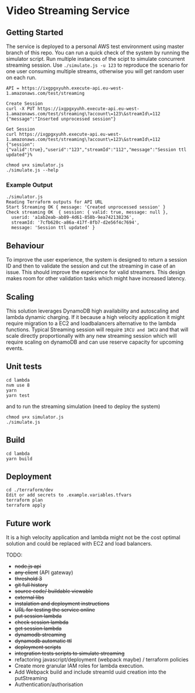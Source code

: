 # Video Streaming Service

## Getting Started
The service is deployed to a personal AWS test environment using master branch of this repo. You can run a quick check of the system by running the simulator script. Run multiple instances of the scipt to simulate concurrent streaming session. Use `./simulate.js -u 123` to reproduce the scenario for one user consuming multiple streams, otherwise you will get random user on each run.

`API = https://ixgpgxyuhh.execute-api.eu-west-1.amazonaws.com/test/streaming`

```
Create Session
curl -X PUT https://ixgpgxyuhh.execute-api.eu-west-1.amazonaws.com/test/streaming\?account\=123\&streamId\=112
{"message":"Inserted unprocessed session"}

Get Session
curl https://ixgpgxyuhh.execute-api.eu-west-1.amazonaws.com/test/streaming\?account\=123\&streamId\=112
{"session":{"valid":true},"userid":"123","streamId":"112","message":"Session ttl updated"}%

```

```
chmod u+x simulator.js
./simulate.js --help
```

### Example Output

```
./simulator.js
Reading Terraform outputs for API URL
Start Streaming OK { message: 'Created unprocessed session' }
Check streaming OK  { session: { valid: true, message: null },
  userid: 'a1ab2eab-ab89-4d61-858b-9ea742138236',
  streamId: '7cfb620c-a86a-417f-8fb7-d2e56f4c7694',
  message: 'Session ttl updated' }
```


## Behaviour
To improve the user experience, the system is designed to return a session ID and then to validate the session and cut the streaming in case of an issue. This should improve the experience for valid streamers. This design makes room for other validation tasks which might have increased latency.

## Scaling
This solution leverages DynamoDB high availability and autoscaling and lambda dynamic charging. If it because a high velocity application it might require migration to a EC2 and loadbalancers alternative to the lambda functions.
Typical Streaming session will require `1RCU and 1WCU` and that will scale directly proportionally with any new streaming session which will require scaling on dynamoDB and can use reserve capacity for upcoming events.

## Unit tests
```
cd lambda
nvm use 8
yarn
yarn test
```
and to run the streaming simulation (need to deploy the system)
```
chmod u+x simulator.js
./simulate.js
```
## Build
```
cd lambda
yarn build
```
## Deployment
```
cd ./terraform/dev
Edit or add secrets to .example.variables.tfvars
terraform plan
terraform apply
```

## Future work
It is a high velocity application and lambda might not be the cost optimal solution and could be replaced with EC2 and load balancers.

TODO:
 + ~~node.js api~~
 + ~~any client~~ (API gateway)
 + ~~threshold 3~~
 + ~~git full history~~
 + ~~source code/ buildable viewable~~
 + ~~external libs~~
 + ~~instalation and deployment instructions~~
 + ~~URL for testing the service online~~
 + ~~put session lambda~~
 + ~~check session lambda~~
 + ~~get session lambda~~
 + ~~dynamodb streaming~~
 + ~~dynamodb automatic ttl~~
 + ~~deployment scripts~~
 + ~~integration tests scripts to simulate streaming~~
 + refactoring javascript/deployment (webpack maybe) / terraform policies
 + Create more granular IAM roles for lambda execution.
 + Add Webpack build and include streamId uuid creation into the putStreaming
 + Authentication/authorisation
